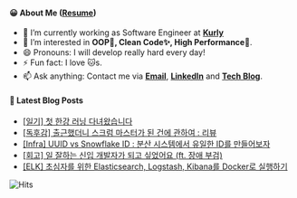 #### 😀 About Me ([Resume](https://jinseong-dev.notion.site/Jinseong-Hwang-2ff7e25354684a399ec3d7cf11be6499))

- 🔭 I’m currently working as Software Engineer at **[Kurly](https://www.kurly.com/)**
- 🤔 I’m interested in **OOP💊, Clean Code✨, High Performance🚀**.
- 😄 Pronouns: I will develop really hard every day!
- ⚡ Fun fact: I love 🐱s.
- 📫 Ask anything: Contact me via **[Email](mailto:jinseong.dev@gmail.com)**, **[LinkedIn](https://www.linkedin.com/in/jinseong-hwang/)** and **[Tech Blog](https://jinseong-dev.tistory.com/)**.

#### 📝 Latest Blog Posts

<!-- BLOG-POST-LIST:START -->
- [[일기] 첫 한강 러닝 다녀왔습니다](https://jinseong-dev.tistory.com/entry/%EC%9D%BC%EA%B8%B0-%EC%B2%AB-%ED%95%9C%EA%B0%95-%EB%9F%AC%EB%8B%9D-%EB%8B%A4%EB%85%80%EC%99%94%EC%8A%B5%EB%8B%88%EB%8B%A4)
- [[독후감] 출근했더니 스크럼 마스터가 된 건에 관하여 : 리뷰](https://jinseong-dev.tistory.com/entry/%EC%B6%9C%EA%B7%BC%ED%96%88%EB%8D%94%EB%8B%88-%EC%8A%A4%ED%81%AC%EB%9F%BC-%EB%A7%88%EC%8A%A4%ED%84%B0%EA%B0%80-%EB%90%9C-%EA%B1%B4%EC%97%90-%EA%B4%80%ED%95%98%EC%97%AC-%EB%A5%BC-%EC%9D%BD%EA%B3%A0-%EB%B0%B0%EC%9A%B4%EC%A0%90)
- [[Infra] UUID vs Snowflake ID : 분산 시스템에서 유일한 ID를 만들어보자](https://jinseong-dev.tistory.com/entry/%EB%B6%84%EC%82%B0-%EC%8B%9C%EC%8A%A4%ED%85%9C%EC%97%90%EC%84%9C-%EC%9C%A0%EC%9D%BC%ED%95%9C-ID-%EB%A7%8C%EB%93%A4%EA%B3%A0-%ED%99%9C%EC%9A%A9%ED%95%98%EA%B8%B0-UUID-vs-Snowflake-ID)
- [[회고] 일 잘하는 신입 개발자가 되고 싶었어요 &lpar;ft. 장애 부검&rpar;](https://jinseong-dev.tistory.com/entry/%EC%9D%BC-%EC%9E%98%ED%95%98%EB%8A%94-%EC%8B%A0%EC%9E%85-%EA%B0%9C%EB%B0%9C%EC%9E%90%EA%B0%80-%EB%90%98%EA%B3%A0-%EC%8B%B6%EC%97%88%EC%96%B4%EC%9A%94-ft-%EC%9E%A5%EC%95%A0-%EB%B6%80%EA%B2%80)
- [[ELK] 초심자를 위한 Elasticsearch, Logstash, Kibana를 Docker로 실행하기](https://jinseong-dev.tistory.com/entry/ELK-%EC%B4%88%EC%8B%AC%EC%9E%90%EB%A5%BC-%EC%9C%84%ED%95%9C-Elasticsearch-Logstash-Kibana%EB%A5%BC-Docker%EB%A1%9C-%EC%8B%A4%ED%96%89%ED%95%98%EA%B8%B0)
<!-- BLOG-POST-LIST:END -->

![Hits](https://hits.seeyoufarm.com/api/count/incr/badge.svg?url=https%3A%2F%2Fgithub.com%2FJinseongHwang&count_bg=%2379C83D&title_bg=%23555555&icon=github.svg&icon_color=%23E7E7E7&title=hits&edge_flat=true)

<!--
- 🔭 I’m currently working on ...
- 🌱 I’m currently learning ...
- 👯 I’m looking to collaborate on ...
- 🤔 I’m looking for help with ...
- 💬 Ask me about ...
- 📫 How to reach me: ...
- 😄 Pronouns: ...
- ⚡ Fun fact: ...
-->
